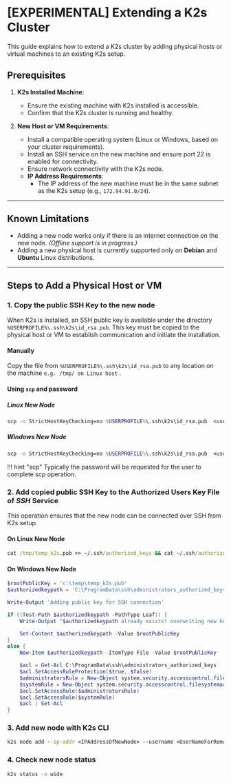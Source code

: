 <!--
SPDX-FileCopyrightText: © 2024 Siemens Healthineers AG
SPDX-License-Identifier: MIT
-->

# [EXPERIMENTAL] Extending a K2s Cluster

This guide explains how to extend a K2s cluster by adding physical hosts or virtual machines to an existing K2s setup.

## Prerequisites

1. **K2s Installed Machine**:
   - Ensure the existing machine with K2s installed is accessible.
   - Confirm that the K2s cluster is running and healthy.

2. **New Host or VM Requirements**:
   - Install a compatible operating system (Linux or Windows, based on your cluster requirements).
   - Install an SSH service on the new machine and ensure port 22 is enabled for connectivity.
   - Ensure network connectivity with the K2s node.
   - **IP Address Requirements**:
     - The IP address of the new machine must be in the same subnet as the K2s setup (e.g., `172.94.91.0/24`).

---

## Known Limitations

- Adding a new node works only if there is an internet connection on the new node. *(Offline support is in progress.)*
- Adding a new physical host is currently supported only on **Debian** and **Ubuntu** Linux distributions.

---

## Steps to Add a Physical Host or VM

### 1. Copy the public SSH Key to the new node

When K2s is installed, an SSH public key is available under the directory `%USERPROFILE%\.ssh\k2s\id_rsa.pub`.
This key must be copied to the physical host or VM to establish communication and initiate the installation.

#### Manually

Copy the file from `%USERPROFILE%\.ssh\k2s\id_rsa.pub` to any location on the machine `e.g. /tmp/ on Linux host` .

#### Using `scp` and password

##### Linux New Node

```cmd
scp -o StrictHostKeyChecking=no %USERPROFILE%\.ssh\k2s\id_rsa.pub  <usernameOfNode>@<IpAddressOfNode>:/tmp/temp_k2s.pub
```

##### Windows New Node

```cmd
scp -o StrictHostKeyChecking=no %USERPROFILE%\.ssh\k2s\id_rsa.pub  <usernameOfNode>@<IpAddressOfNode>:c:\\temp\\temp_k2s.pub
```

!!! hint "scp"
    Typically the password will be requested for the user to complete scp operation.

### 2. Add copied public SSH Key to the Authorized Users Key File of *SSH* Service

This operation ensures that the new node can be connected over SSH from K2s setup.

#### On Linux New Node

```cmd
cat /tmp/temp_k2s.pub >> ~/.ssh/authorized_keys && cat ~/.ssh/authorized_keys
```

#### On Windows New Node

```powershell
$rootPublicKey = 'c:\temp\temp_k2s.pub'
$authorizedkeypath = 'C:\ProgramData\ssh\administrators_authorized_keys'

Write-Output 'Adding public key for SSH connection'

if ((Test-Path $authorizedkeypath -PathType Leaf)) {
    Write-Output "$authorizedkeypath already exists! overwriting new key"

    Set-Content $authorizedkeypath -Value $rootPublicKey
}
else {
    New-Item $authorizedkeypath -ItemType File -Value $rootPublicKey

    $acl = Get-Acl C:\ProgramData\ssh\administrators_authorized_keys
    $acl.SetAccessRuleProtection($true, $false)
    $administratorsRule = New-Object system.security.accesscontrol.filesystemaccessrule('Administrators', 'FullControl', 'Allow')
    $systemRule = New-Object system.security.accesscontrol.filesystemaccessrule('SYSTEM', 'FullControl', 'Allow')
    $acl.SetAccessRule($administratorsRule)
    $acl.SetAccessRule($systemRule)
    $acl | Set-Acl
}
```

### 3. Add new node with K2s CLI

```cmd
k2s node add --ip-addr <IPAddressOfNewNode> --username <UserNameForRemoteConnection>
```

### 4. Check new node status

```cmd
k2s status -o wide
```
